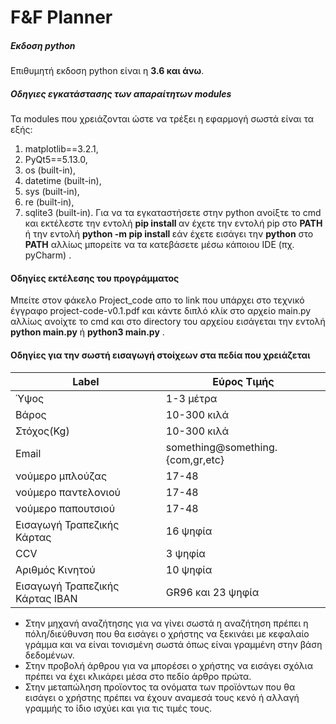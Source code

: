 # F&F Planner
##### Εκδοση python
Επιθυμητή εκδοση python είναι η **3.6 και άνω**.
##### Οδηγιες εγκατάστασης των απαραίτητων modules
Τα modules που χρειάζονται ώστε να τρέξει η εφαρμογή σωστά είναι τα εξής:
1. matplotlib==3.2.1,
2. PyQt5==5.13.0,
3. os (built-in),
4. datetime (built-in),
5. sys (built-in),
6. re (built-in),
7. sqlite3 (built-in).
Για να τα εγκαταστήσετε στην python ανοίξτε το cmd και εκτέλεστε την εντολή **pip install <package-name>** αν έχετε την εντολή pip στο **PATH** ή την εντολή **python -m pip install <package-name>** εάν έχετε εισάγει την **python** στο **PATH** αλλίως μπορείτε να τα κατεβάσετε μέσω κάποιου IDE (πχ. pyCharm) .  

#### Οδηγίες εκτέλεσης του προγράμματος
Μπείτε στον φάκελο Project_code απο το link που υπάρχει στο τεχνικό έγγραφο project-code-v0.1.pdf και κάντε διπλό κλίκ στο αρχείο main.py αλλίως ανοίχτε το cmd και στο directory του αρχείου εισάγεται την εντολή **python main.py** ή **python3 main.py** .

#### Οδηγίες για την σωστή εισαγωγή στοίχεων στα πεδία που χρειάζεται
| Label                            | Εύρος Τιμής                    |
|----------------------------------|--------------------------------|
| Ύψος                             | 1-3 μέτρα                      |
| Βάρος                            | 10-300 κιλά                    |
| Στόχος(Kg)                       | 10-300 κιλά                    |
| Email                            | something@something.{com,gr,etc} |
| νούμερο μπλούζας                 | 17-48                          |
| νούμερο παντελονιού              | 17-48                          |
| νούμερο παπουτσιού               | 17-48                          |
| Εισαγωγή Τραπεζικής Κάρτας       | 16 ψηφία                       |
| CCV                              | 3 ψηφία                        |
| Αριθμός Κινητού                  | 10 ψηφία                       |
| Εισαγωγή Τραπεζικής Κάρτας  IBAN | GR96 και 23 ψηφία              |

* Στην μηχανή αναζήτησης για να γίνει σωστά η αναζήτηση πρέπει η πόλη/διεύθυνση που θα εισάγει ο χρήστης να ξεκινάει με κεφαλαίο γράμμα και να είναι τονισμένη σωστά όπως είναι γραμμένη στην βάση δεδομένων.
* Στην προβολή άρθρου για να μπορέσει ο χρήστης να εισάγει σχόλια πρέπει να έχει κλικάρει μέσα στο πεδίο άρθρο πρώτα.
* Στην μεταπώληση προϊοντος τα ονόματα των προϊόντων που θα εισάγει ο χρήστης πρέπει να έχουν αναμεσά τους κενό ή αλλαγή γραμμής το ίδιο ισχύει και για τις τιμές τους.
